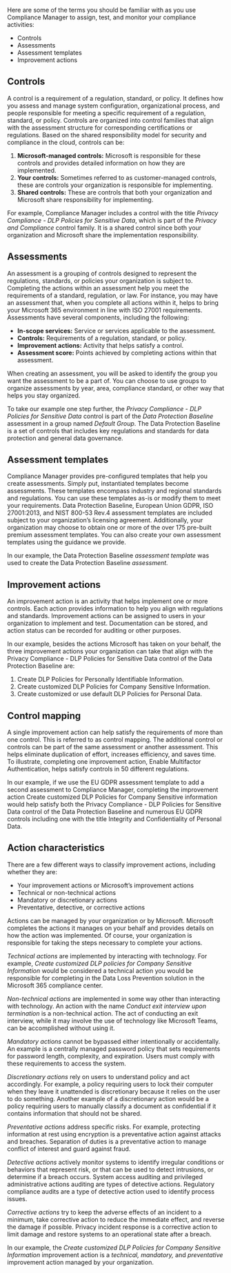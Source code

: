 Here are some of the terms you should be familiar with as you use Compliance Manager to assign, test, and monitor your compliance activities:
- Controls
- Assessments
- Assessment templates
- Improvement actions

## Controls
A control is a requirement of a regulation, standard, or policy. It defines how you assess and manage system configuration, organizational process, and people responsible for meeting a specific requirement of a regulation, standard, or policy. Controls are organized into control families that align with the assessment structure for corresponding certifications or regulations. Based on the shared responsibility model for security and compliance in the cloud, controls can be: 
1.	**Microsoft-managed controls:** Microsoft is responsible for these controls and provides detailed information on how they are implemented.
2.	**Your controls:** Sometimes referred to as customer-managed controls, these are controls your organization is responsible for implementing.
3.	**Shared controls:** These are controls that both your organization and Microsoft share responsibility for implementing.

For example, Compliance Manager includes a control with the title *Privacy Compliance - DLP Policies for Sensitive Data*, which is part of the *Privacy and Compliance* control family. It is a shared control since both your organization and Microsoft share the implementation responsibility. 

## Assessments
An assessment is a grouping of controls designed to represent the regulations, standards, or policies your organization is subject to. Completing the actions within an assessment help you meet the requirements of a standard, regulation, or law. For instance, you may have an assessment that, when you complete all actions within it, helps to bring your Microsoft 365 environment in line with ISO 27001 requirements. Assessments have several components, including the following:
- **In-scope services:** Service or services applicable to the assessment.
- **Controls:** Requirements of a regulation, standard, or policy.
- **Improvement actions:** Activity that helps satisfy a control.
- **Assessment score:** Points achieved by completing actions within that assessment.

When creating an assessment, you will be asked to identify the group you want the assessment to be a part of. You can choose to use groups to organize assessments by year, area, compliance standard, or other way that helps you stay organized.

To take our example one step further, the *Privacy Compliance - DLP Policies for Sensitive Data* control is part of the *Data Protection Baseline* assessment in a group named *Default Group*. The Data Protection Baseline is a set of controls that includes key regulations and standards for data protection and general data governance. 

## Assessment templates 
Compliance Manager provides pre-configured templates that help you create assessments. Simply put, instantiated templates become assessments. These templates encompass industry and regional standards and regulations. You can use these templates as-is or modify them to meet your requirements. Data Protection Baseline, European Union GDPR, ISO 27001:2013, and NIST 800-53 Rev.4 assessment templates are included subject to your organization’s licensing agreement. Additionally, your organization may choose to obtain one or more of the over 175 pre-built premium assessment templates. You can also create your own assessment templates using the guidance we provide.

In our example, the Data Protection Baseline *assessment template* was used to create the Data Protection Baseline *assessment.*
  
## Improvement actions
An improvement action is an activity that helps implement one or more controls. Each action provides information to help you align with regulations and standards. Improvement actions can be assigned to users in your organization to implement and test. Documentation can be stored, and action status can be recorded for auditing or other purposes.

In our example, besides the actions Microsoft has taken on your behalf, the three improvement actions your organization can take that align with the Privacy Compliance - DLP Policies for Sensitive Data control of the Data Protection Baseline are:
1.	Create DLP Policies for Personally Identifiable Information.  
2.	Create customized DLP Policies for Company Sensitive Information.
3.	Create customized or use default DLP Policies for Personal Data.

## Control mapping
A single improvement action can help satisfy the requirements of more than one control. This is referred to as control mapping. The additional control or controls can be part of the same assessment or another assessment. This helps eliminate duplication of effort, increases efficiency, and saves time. To illustrate, completing one improvement action, Enable Multifactor Authentication, helps satisfy controls in 50 different regulations. 

In our example, if we use the EU GDPR assessment template to add a second assessment to Compliance Manager, completing the improvement action Create customized DLP Policies for Company Sensitive information would help satisfy both the Privacy Compliance - DLP Policies for Sensitive Data control of the Data Protection Baseline and numerous EU GDPR controls including one with the title Integrity and Confidentiality of Personal Data. 

## Action characteristics
There are a few different ways to classify improvement actions, including whether they are:
- Your improvement actions or Microsoft’s improvement actions
- Technical or non-technical actions
- Mandatory or discretionary actions
- Preventative, detective, or corrective actions

Actions can be managed by your organization or by Microsoft. Microsoft completes the actions it manages on your behalf and provides details on how the action was implemented. Of course, your organization is responsible for taking the steps necessary to complete your actions.

*Technical actions* are implemented by interacting with technology. For example, *Create customized DLP policies for Company Sensitive Information* would be considered a technical action you would be responsible for completing in the Data Loss Prevention solution in the Microsoft 365 compliance center.

*Non-technical actions* are implemented in some way other than interacting with technology. An action with the name *Conduct exit interview upon termination* is a non-technical action. The act of conducting an exit interview, while it may involve the use of technology like Microsoft Teams, can be accomplished without using it. 

*Mandatory actions* cannot be bypassed either intentionally or accidentally. An example is a centrally managed password policy that sets requirements for password length, complexity, and expiration. Users must comply with these requirements to access the system.

*Discretionary actions* rely on users to understand policy and act accordingly. For example, a policy requiring users to lock their computer when they leave it unattended is discretionary because it relies on the user to do something. Another example of a discretionary action would be a policy requiring users to manually classify a document as confidential if it contains information that should not be shared.

*Preventative actions* address specific risks. For example, protecting information at rest using encryption is a preventative action against attacks and breaches. Separation of duties is a preventative action to manage conflict of interest and guard against fraud.

*Detective actions* actively monitor systems to identify irregular conditions or behaviors that represent risk, or that can be used to detect intrusions, or determine if a breach occurs. System access auditing and privileged administrative actions auditing are types of detective actions. Regulatory compliance audits are a type of detective action used to identify process issues.

*Corrective actions* try to keep the adverse effects of an incident to a minimum, take corrective action to reduce the immediate effect, and reverse the damage if possible. Privacy incident response is a corrective action to limit damage and restore systems to an operational state after a breach.

In our example, the *Create customized DLP Policies for Company Sensitive Information* improvement action is a *technical, mandatory,* and *preventative* improvement action managed by your organization.
